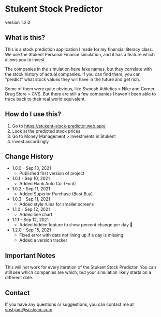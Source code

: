 # Stukent Stock Predictor

version 1.2.0

## What is this?

This is a stock prediction application I made for my financial literacy class. We use the Stukent Personal Finance simulation, and it has a feature which allows you to invest.

The companies in the simulation have fake names, but they correlate with the stock history of actual companies. If you can find them, you can "predict" what stock values they will have in the future and get rich.

Some of them were quite obvious, like Swoosh Athletics = Nike and Corner Drug Store = CVS. But there are still a few companies I haven't been able to trace back to their real world equivalent.

## How do I use this?

1. Go to <https://stukent-stock-predictor.web.app/>
2. Look at the predicted stock prices
3. Go to Money Management > Investments in Stukent
4. Invest accordingly

## Change History

- 1.0.0 - Sep 10, 2021
    - Published first version of project
- 1.0.1 - Sep 10, 2021
    - Added Hank Auto Co. (Ford)
- 1.0.2 - Sep 11, 2021
    - Added Superior Purchase (Best Buy)
- 1.0.3 - Sep 11, 2021
    - Added style rules for smaller screens
- 1.1.0 - Sep 12, 2021
    - Added line chart
- 1.1.1 - Sep 12, 2021
    - Added hidden feature to show percent change per day 👀
- 1.2.0 - Sep 15, 2021
    - Fixed error with data not lining up if a day is missing
    - Added a version tracker

## Important Notes

This will not work for every iteration of the Stukent Stock Predictor. You can still see which companies are which, but your simulation likely starts on a different date.

## Contact

If you have any questions or suggestions, you can contact me at <soshjam@soshjam.com>.